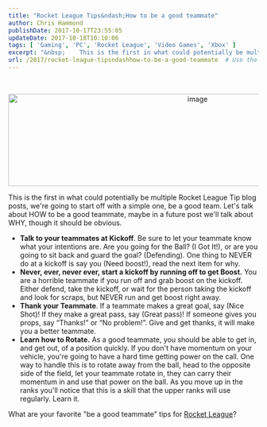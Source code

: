 ```yaml
---
title: "Rocket League Tips&ndash;How to be a good teammate"
author: Chris Hammond
publishDate: 2017-10-17T23:55:05
updateDate: 2017-10-18T10:10:06
tags: [ 'Gaming', 'PC', 'Rocket League', 'Video Games', 'Xbox' ]
excerpt: "&nbsp;    This is the first in what could potentially be multiple Rocket League Tip blog posts, we're going to start off with a simple one, be a good team. Let's talk about HOW to be a good teammate, maybe in a future post we'll talk about WHY, though it should be obvious. "
url: /2017/rocket-league-tipsndashhow-to-be-a-good-teammate  # Use the generated URL with year
---
```

<p>&nbsp;</p>  <p align="center"><a href="https://www.chrishammond.com/portals/0/publishthumbnails/open-live-writer/3cfc7509bb90_1394c/image_4.png"><img alt="image" border="0" height="186" src="https://www.chrishammond.com/Portals/0/PublishThumbnails/Open-Live-Writer/3cfc7509bb90_1394C/image_thumb_1.png" style="display: inline; background-image: none;" title="image" width="746" /></a></p>  <p>This is the first in what could potentially be multiple Rocket League Tip blog posts, we're going to start off with a simple one, be a good team. Let's talk about HOW to be a good teammate, maybe in a future post we'll talk about WHY, though it should be obvious.</p>  <ul>  <li><strong>Talk to your teammates at Kickoff</strong>. Be sure to let your teammate know what your intentions are. Are you going for the Ball? (I Got It!), or are you going to sit back and guard the goal? (Defending). One thing to NEVER do at a kickoff is say you (Need boost!), read the next item for why.</li>  <li><strong>Never, ever, never ever, start a kickoff by running off to get Boost.</strong> You are a horrible teammate if you run off and grab boost on the kickoff. Either defend, take the kickoff, or wait for the person taking the kickoff and look for scraps, but NEVER run and get boost right away.</li>  <li><strong>Thank your Teammate</strong>. If a teammate makes a great goal, say (Nice Shot)! If they make a great pass, say (Great pass)! If someone gives you props, say &ldquo;Thanks!&rdquo; or &ldquo;No problem!&rdquo;. Give and get thanks, it will make you a better teammate.</li>  <li><strong>Learn how to Rotate.</strong> As a good teammate, you should be able to get in, and get out, of a position quickly. If you don't have momentum on your vehicle, you're going to have a hard time getting power on the call. One way to handle this is to rotate away from the ball, head to the opposite side of the field, let your teammate rotate in, they can carry their momentum in and use that power on the ball. As you move up in the ranks you'll notice that this is a skill that the upper ranks will use regularly. Learn it.</li> </ul>  <p>What are your favorite &quot;be a good teammate&quot; tips for <a href="https://www.chrishammond.com/Tags?tags=Rocket+League">Rocket League</a>?</p> 
